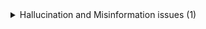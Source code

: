 <details>
<summary>Hallucination and Misinformation issues (1)</summary>

| Vulnerability | Level | Data slice | Metric | Transformation | Deviation | Description |
|---------------|-------|------------|--------|----------------|-----------|-------------|
| Hallucination and Misinformation | major | — |  "—"  | — | The model produces incoherent or hallucinated output when prompted with biased inputs. | The model seems to produce contradicting or hallucinated outputs when we provide two sets of inputs which are biased in a different way. This is generally a symptom of hallucination or sycophancy, i.e. the tendency to produce outputs that agree with the input bias. |


</details>
